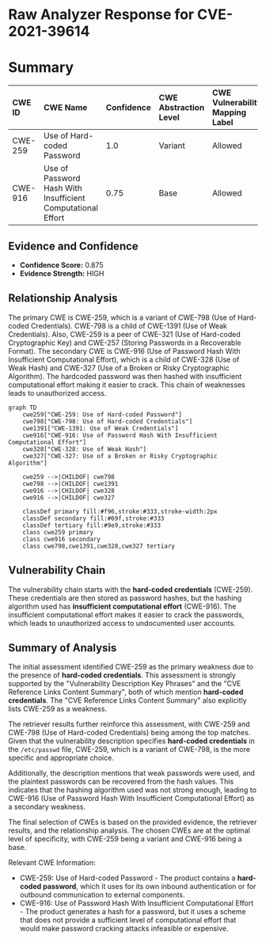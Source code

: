 # Raw Analyzer Response for CVE-2021-39614

# Summary
| CWE ID  | CWE Name                                                        | Confidence | CWE Abstraction Level | CWE Vulnerability Mapping Label | CWE-Vulnerability Mapping Notes |
| :-------- | :-------------------------------------------------------------- | :--------- | :---------------------- | :------------------------------ | :------------------------------ |
| CWE-259 | Use of Hard-coded Password                                      | 1.0        | Variant               | Allowed                         | Primary CWE                     |
| CWE-916 | Use of Password Hash With Insufficient Computational Effort | 0.75        | Base                  | Allowed                         | Secondary Candidate             |

## Evidence and Confidence

*   **Confidence Score:** 0.875
*   **Evidence Strength:** HIGH

## Relationship Analysis
The primary CWE is CWE-259, which is a variant of CWE-798 (Use of Hard-coded Credentials). CWE-798 is a child of CWE-1391 (Use of Weak Credentials). Also, CWE-259 is a peer of CWE-321 (Use of Hard-coded Cryptographic Key) and CWE-257 (Storing Passwords in a Recoverable Format). The secondary CWE is CWE-916 (Use of Password Hash With Insufficient Computational Effort), which is a child of CWE-328 (Use of Weak Hash) and CWE-327 (Use of a Broken or Risky Cryptographic Algorithm). The hardcoded password was then hashed with insufficient computational effort making it easier to crack. This chain of weaknesses leads to unauthorized access.

```mermaid
graph TD
    cwe259["CWE-259: Use of Hard-coded Password"]
    cwe798["CWE-798: Use of Hard-coded Credentials"]
    cwe1391["CWE-1391: Use of Weak Credentials"]
    cwe916["CWE-916: Use of Password Hash With Insufficient Computational Effort"]
    cwe328["CWE-328: Use of Weak Hash"]
    cwe327["CWE-327: Use of a Broken or Risky Cryptographic Algorithm"]

    cwe259 -->|CHILDOF| cwe798
    cwe798 -->|CHILDOF| cwe1391
    cwe916 -->|CHILDOF| cwe328
    cwe916 -->|CHILDOF| cwe327

    classDef primary fill:#f96,stroke:#333,stroke-width:2px
    classDef secondary fill:#69f,stroke:#333
    classDef tertiary fill:#9e9,stroke:#333
    class cwe259 primary
    class cwe916 secondary
    class cwe798,cwe1391,cwe328,cwe327 tertiary
```

## Vulnerability Chain
The vulnerability chain starts with the **hard-coded credentials** (CWE-259). These credentials are then stored as password hashes, but the hashing algorithm used has **insufficient computational effort** (CWE-916). The insufficient computational effort makes it easier to crack the passwords, which leads to unauthorized access to undocumented user accounts.

## Summary of Analysis
The initial assessment identified CWE-259 as the primary weakness due to the presence of **hard-coded credentials**. This assessment is strongly supported by the "Vulnerability Description Key Phrases" and the "CVE Reference Links Content Summary", both of which mention **hard-coded credentials**. The "CVE Reference Links Content Summary" also explicitly lists CWE-259 as a weakness.

The retriever results further reinforce this assessment, with CWE-259 and CWE-798 (Use of Hard-coded Credentials) being among the top matches. Given that the vulnerability description specifies **hard-coded credentials** in the `/etc/passwd` file, CWE-259, which is a variant of CWE-798, is the more specific and appropriate choice.

Additionally, the description mentions that weak passwords were used, and the plaintext passwords can be recovered from the hash values. This indicates that the hashing algorithm used was not strong enough, leading to CWE-916 (Use of Password Hash With Insufficient Computational Effort) as a secondary weakness.

The final selection of CWEs is based on the provided evidence, the retriever results, and the relationship analysis. The chosen CWEs are at the optimal level of specificity, with CWE-259 being a variant and CWE-916 being a base.

Relevant CWE Information:
- CWE-259: Use of Hard-coded Password - The product contains a **hard-coded password**, which it uses for its own inbound authentication or for outbound communication to external components.
- CWE-916: Use of Password Hash With Insufficient Computational Effort - The product generates a hash for a password, but it uses a scheme that does not provide a sufficient level of computational effort that would make password cracking attacks infeasible or expensive.